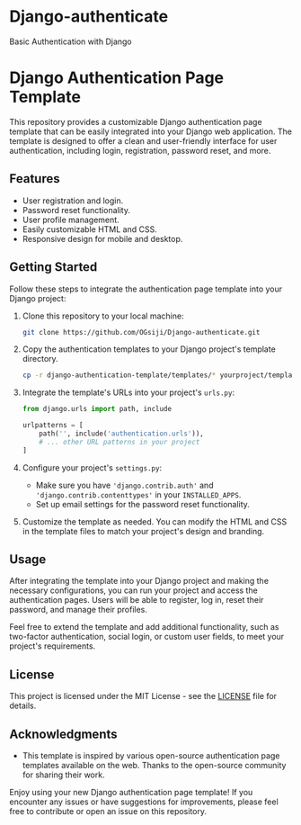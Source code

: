 # Django-authenticate
Basic Authentication with Django
# Django Authentication Page Template

This repository provides a customizable Django authentication page template that can be easily integrated into your Django web application. The template is designed to offer a clean and user-friendly interface for user authentication, including login, registration, password reset, and more.

## Features

- User registration and login.
- Password reset functionality.
- User profile management.
- Easily customizable HTML and CSS.
- Responsive design for mobile and desktop.

## Getting Started

Follow these steps to integrate the authentication page template into your Django project:

1. Clone this repository to your local machine:

    ```bash
    git clone https://github.com/OGsiji/Django-authenticate.git
    ```

2. Copy the authentication templates to your Django project's template directory.

    ```bash
    cp -r django-authentication-template/templates/* yourproject/templates/
    ```

3. Integrate the template's URLs into your project's `urls.py`:

    ```python
    from django.urls import path, include

    urlpatterns = [
        path('', include('authentication.urls')),
        # ... other URL patterns in your project
    ]
    ```

4. Configure your project's `settings.py`:

    - Make sure you have `'django.contrib.auth'` and `'django.contrib.contenttypes'` in your `INSTALLED_APPS`.
    - Set up email settings for the password reset functionality.

5. Customize the template as needed. You can modify the HTML and CSS in the template files to match your project's design and branding.

## Usage

After integrating the template into your Django project and making the necessary configurations, you can run your project and access the authentication pages. Users will be able to register, log in, reset their password, and manage their profiles.

Feel free to extend the template and add additional functionality, such as two-factor authentication, social login, or custom user fields, to meet your project's requirements.

## License

This project is licensed under the MIT License - see the [LICENSE](LICENSE) file for details.

## Acknowledgments

- This template is inspired by various open-source authentication page templates available on the web. Thanks to the open-source community for sharing their work.

Enjoy using your new Django authentication page template! If you encounter any issues or have suggestions for improvements, please feel free to contribute or open an issue on this repository.

